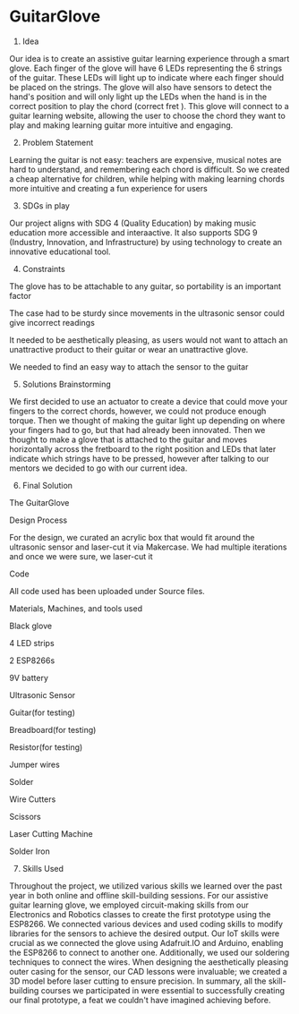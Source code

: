 # GuitarGlove
1. Idea

Our idea is to create an assistive guitar learning experience through a smart glove. Each finger of the glove will have 6 LEDs representing the 6 strings of the guitar. These LEDs will light up to indicate where each finger should be placed on the strings. The glove will also have sensors to detect the hand's position and will only light up the LEDs when the hand is in the correct position to play the chord (correct fret ). This glove will connect to a guitar learning website, allowing the user to choose the chord they want to play and making learning guitar more intuitive and engaging.

2. Problem Statement

Learning the guitar is not easy: teachers are expensive, musical notes are hard to understand, and remembering each chord is difficult. So we created a cheap alternative for children, while helping with making learning chords more intuitive and creating a fun experience for users

3. SDGs in play

Our project aligns with SDG 4 (Quality Education) by making music education more accessible and interaactive. It also supports SDG 9 (Industry, Innovation, and Infrastructure) by using technology to create an innovative educational tool.

4. Constraints

 The glove has to be attachable to any guitar, so portability is an important factor
 
 The case had to be sturdy since movements in the ultrasonic sensor could give incorrect readings
 
 It needed to be aesthetically pleasing, as users would not want to attach an unattractive product to their guitar or wear an unattractive glove.
 
 We needed to find an easy way to attach the sensor to the guitar

5. Solutions Brainstorming

We first decided to use an actuator to create a device that could move your fingers to the correct chords, however, we could not produce enough torque. Then we thought of making the guitar light up depending on where your fingers had to go, but that had already been innovated. Then we thought to make a glove that is attached to the guitar and moves horizontally across the fretboard to the right position and LEDs that later indicate which strings have to be pressed, however after talking to our mentors we decided to go with our current idea.

6. Final Solution

The GuitarGlove

Design Process

For the design, we curated an acrylic box that would fit around the ultrasonic sensor and laser-cut it via Makercase. We had multiple iterations and once we were sure, we laser-cut it

Code

All code used has been uploaded under Source files.

Materials, Machines, and tools used

Black glove

4 LED strips

2 ESP8266s

9V battery

Ultrasonic Sensor

Guitar(for testing)

Breadboard(for testing)

Resistor(for testing)

Jumper wires

Solder

Wire Cutters

Scissors

Laser Cutting Machine

Solder Iron


7. Skills Used

Throughout the project, we utilized various skills we learned over the past year in both online and offline skill-building sessions. For our assistive guitar learning glove, we employed circuit-making skills from our Electronics and Robotics classes to create the first prototype using the ESP8266. We connected various devices and used coding skills to modify libraries for the sensors to achieve the desired output. Our IoT skills were crucial as we connected the glove using Adafruit.IO and Arduino, enabling the ESP8266 to connect to another one. Additionally,  we used our soldering techniques to connect the wires. When designing the aesthetically pleasing outer casing for the sensor, our CAD lessons were invaluable; we created a 3D model before laser cutting to ensure precision. In summary, all the skill-building courses we participated in were essential to successfully creating our final prototype, a feat we couldn't have imagined achieving before.
